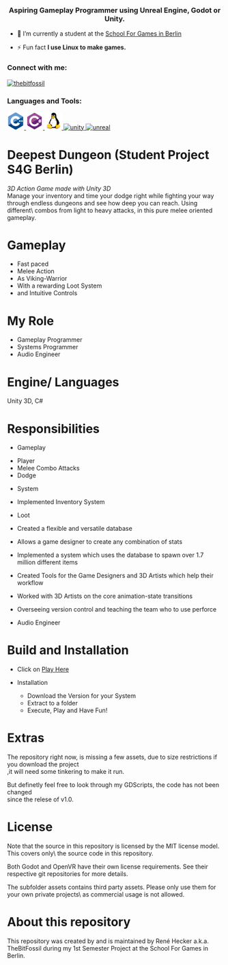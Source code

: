 <h3 align="center">Aspiring Gameplay Programmer using Unreal Engine, Godot or Unity.</h3>

- 🔭 I’m currently a student at the [School For Games in Berlin](https://www.school4games.net/)

- ⚡ Fun fact **I use Linux to make games.**

<h3 align="left">Connect with me:</h3>
<p align="left">
<a href="https://linkedin.com/in/thebitfossil" target="blank"><img align="center" src="https://raw.githubusercontent.com/rahuldkjain/github-profile-readme-generator/master/src/images/icons/Social/linked-in-alt.svg" alt="thebitfossil" height="30" width="40" /></a>
</p>

<h3 align="left">Languages and Tools:</h3>
<p align="left"> <a href="https://www.w3schools.com/cpp/" target="_blank" rel="noreferrer"> <img src="https://raw.githubusercontent.com/devicons/devicon/master/icons/cplusplus/cplusplus-original.svg" alt="cplusplus" width="40" height="40"/> </a> <a href="https://www.w3schools.com/cs/" target="_blank" rel="noreferrer"> <img src="https://raw.githubusercontent.com/devicons/devicon/master/icons/csharp/csharp-original.svg" alt="csharp" width="40" height="40"/> </a> <a href="https://www.linux.org/" target="_blank" rel="noreferrer"> <img src="https://raw.githubusercontent.com/devicons/devicon/master/icons/linux/linux-original.svg" alt="linux" width="40" height="40"/> </a> <a href="https://unity.com/" target="_blank" rel="noreferrer"> <img src="https://www.vectorlogo.zone/logos/unity3d/unity3d-icon.svg" alt="unity" width="40" height="40"/> </a> <a href="https://unrealengine.com/" target="_blank" rel="noreferrer"> <img src="https://raw.githubusercontent.com/kenangundogan/fontisto/036b7eca71aab1bef8e6a0518f7329f13ed62f6b/icons/svg/brand/unreal-engine.svg" alt="unreal" width="40" height="40"/> </a> </p>

# Deepest Dungeon (Student Project S4G Berlin)

*3D Action Game made with Unity 3D*\
Manage your inventory and time your dodge right while fighting your way\
through endless dungeons and see how deep you can reach. Using different\ 
combos from light to heavy attacks, in this pure melee oriented gameplay.

# Gameplay

* Fast paced
* Melee Action
* As Viking-Warrior
* With a rewarding Loot System
* and Intuitive Controls

# My Role

* Gameplay Programmer
* Systems Programmer
* Audio Engineer

# Engine/ Languages

Unity 3D, C#

# Responsibilities

- Gameplay
* Player
 * Melee Combo Attacks
 * Dodge
 
- System
* Implemented Inventory System
* Loot
 * Created a flexible and versatile database
 * Allows a game designer to create any combination of stats
 * Implemented a system which uses the database to spawn over 1.7 million different items
* Created Tools for the Game Designers and 3D Artists which help their workflow

* Worked with 3D Artists on the core animation-state transitions
* Overseeing version control and teaching the team who to use perforce
* Audio Engineer 


# Build and Installation

* Click on [Play Here](https://ascent-of-the-dragon.school4games.net/)

* Installation

  * Download the Version for your System
  * Extract to a folder
  * Execute, Play and Have Fun!

# Extras

The repository right now, is missing a few assets, due to size restrictions if you download the project\
,it will need some tinkering to make it run.

But definetly feel free to look through my GDScripts, the code has not been changed\
since the relese of v1.0.

# License

Note that the source in this repository is licensed by the MIT license model. This covers only\ 
the source code in this repository.

Both Godot and OpenVR have their own license requirements. See their respective git repositories for more details.

The subfolder assets contains third party assets. Please only use them for your own private projects\ 
as commercial usage is not allowed.

# About this repository
This repository was created by and is maintained by René Hecker a.k.a. TheBitFossil
during my 1st Semester Project at the School For Games in Berlin.

